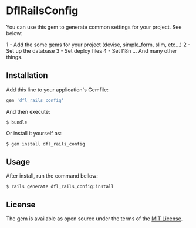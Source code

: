 # DflRailsConfig

You can use this gem to generate common settings for your project. See below:

  1 - Add the some gems for your project (devise, simple_form, slim, etc...)
  2 - Set up the database
  3 - Set deploy files
  4 - Set I18n
  ... And many other things.

## Installation

Add this line to your application's Gemfile:

```ruby
gem 'dfl_rails_config'
```

And then execute:

    $ bundle

Or install it yourself as:

    $ gem install dfl_rails_config

## Usage

After install, run the command bellow:

    $ rails generate dfl_rails_config:install

## License

The gem is available as open source under the terms of the [MIT License](http://opensource.org/licenses/MIT).

